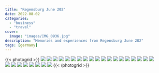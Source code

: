 ```yaml
---
title: "Regensburg June 202"
date: 2022-08-02
categories:
  - "business"
  - "travel"
cover:
  image: "images/IMG_0936.jpg"
description: "Memories and experiences from Regensburg June 202"
tags: [germany]
---
```


{{< photogrid >}}
![](images/IMG_0895-1024x576.jpg)
![](images/IMG_0898-1024x576.jpg)
![](images/IMG_0876-768x1024.jpg)
![](images/IMG_0901-768x1024.jpg)
![](images/IMG_0904-1024x768.jpg)
![](images/IMG_0880-768x1024.jpg)
![](images/IMG_0919-1024x768.jpg)
![](images/IMG_0922-1024x768.jpg)
![](images/IMG_0920-768x1024.jpg)
![](images/IMG_0934-1024x768.jpg)
![](images/IMG_0868-768x1024.jpg)
![](images/IMG_0911-768x1024.jpg)
![](images/IMG_0887-768x1024.jpg)
![](images/IMG_0884-1024x768.jpg)
![](images/IMG_0914-768x1024.jpg)
![](images/IMG_0913-768x1024.jpg)
![](images/IMG_0918-768x1024.jpg)
![](images/IMG_0936-1024x768.jpg)
![](images/IMG_0881-768x1024.jpg)
![](images/IMG_0883-768x1024.jpg)
![](images/IMG_0955-1024x768.jpg)
![](images/IMG_0888-768x1024.jpg)
![](images/IMG_0894-1024x830.jpg)
![](images/BF120900-37CE-44DD-A6A6-BB2F1FFA6B86-1024x546.jpg)
![](images/IMG_0874-1024x768.jpg)
![](images/IMG_0856-768x1024.jpg)
![](images/IMG_0958-1024x768.jpg)
{{< /photogrid >}}
